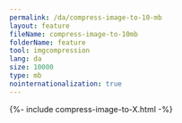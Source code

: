 ```yaml
---
permalink: /da/compress-image-to-10-mb
layout: feature
fileName: compress-image-to-10mb
folderName: feature
tool: imgcompression
lang: da
size: 10000
type: mb
nointernationalization: true
---
```

{%- include compress-image-to-X.html -%}       
